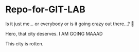 # Repo-for-GIT-LAB

Is it just me... or everybody
or is it going crazy out there...?
🤡

Hero, that city deserves.
I AM GOING MAAAD

This city is rotten.
